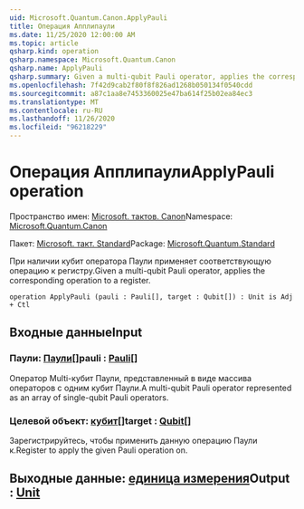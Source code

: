 ```yaml
---
uid: Microsoft.Quantum.Canon.ApplyPauli
title: Операция Апплипаули
ms.date: 11/25/2020 12:00:00 AM
ms.topic: article
qsharp.kind: operation
qsharp.namespace: Microsoft.Quantum.Canon
qsharp.name: ApplyPauli
qsharp.summary: Given a multi-qubit Pauli operator, applies the corresponding operation to a register.
ms.openlocfilehash: 7f42d9cab2f80f8f826ad1268b050134f0540cdd
ms.sourcegitcommit: a87c1aa8e7453360025e47ba614f25b02ea84ec3
ms.translationtype: MT
ms.contentlocale: ru-RU
ms.lasthandoff: 11/26/2020
ms.locfileid: "96218229"
---
```

# <a name="applypauli-operation"></a><span data-ttu-id="cda1d-102">Операция Апплипаули</span><span class="sxs-lookup"><span data-stu-id="cda1d-102">ApplyPauli operation</span></span>

<span data-ttu-id="cda1d-103">Пространство имен: [Microsoft. тактов. Canon](xref:Microsoft.Quantum.Canon)</span><span class="sxs-lookup"><span data-stu-id="cda1d-103">Namespace: [Microsoft.Quantum.Canon](xref:Microsoft.Quantum.Canon)</span></span>

<span data-ttu-id="cda1d-104">Пакет: [Microsoft. такт. Standard](https://nuget.org/packages/Microsoft.Quantum.Standard)</span><span class="sxs-lookup"><span data-stu-id="cda1d-104">Package: [Microsoft.Quantum.Standard](https://nuget.org/packages/Microsoft.Quantum.Standard)</span></span>


<span data-ttu-id="cda1d-105">При наличии кубит оператора Паули применяет соответствующую операцию к регистру.</span><span class="sxs-lookup"><span data-stu-id="cda1d-105">Given a multi-qubit Pauli operator, applies the corresponding operation to a register.</span></span>

```qsharp
operation ApplyPauli (pauli : Pauli[], target : Qubit[]) : Unit is Adj + Ctl
```


## <a name="input"></a><span data-ttu-id="cda1d-106">Входные данные</span><span class="sxs-lookup"><span data-stu-id="cda1d-106">Input</span></span>

### <a name="pauli--pauli"></a><span data-ttu-id="cda1d-107">Паули: [Паули](xref:microsoft.quantum.lang-ref.pauli)[]</span><span class="sxs-lookup"><span data-stu-id="cda1d-107">pauli : [Pauli](xref:microsoft.quantum.lang-ref.pauli)[]</span></span>

<span data-ttu-id="cda1d-108">Оператор Multi-кубит Паули, представленный в виде массива операторов с одним кубит Паули.</span><span class="sxs-lookup"><span data-stu-id="cda1d-108">A multi-qubit Pauli operator represented as an array of single-qubit Pauli operators.</span></span>


### <a name="target--qubit"></a><span data-ttu-id="cda1d-109">Целевой объект: [кубит](xref:microsoft.quantum.lang-ref.qubit)[]</span><span class="sxs-lookup"><span data-stu-id="cda1d-109">target : [Qubit](xref:microsoft.quantum.lang-ref.qubit)[]</span></span>

<span data-ttu-id="cda1d-110">Зарегистрируйтесь, чтобы применить данную операцию Паули к.</span><span class="sxs-lookup"><span data-stu-id="cda1d-110">Register to apply the given Pauli operation on.</span></span>



## <a name="output--unit"></a><span data-ttu-id="cda1d-111">Выходные данные: [единица измерения](xref:microsoft.quantum.lang-ref.unit)</span><span class="sxs-lookup"><span data-stu-id="cda1d-111">Output : [Unit](xref:microsoft.quantum.lang-ref.unit)</span></span>

